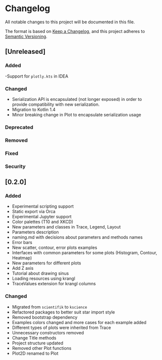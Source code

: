 # Changelog

All notable changes to this project will be documented in this file.

The format is based on [Keep a Changelog](https://keepachangelog.com/en/1.0.0/),
and this project adheres to [Semantic Versioning](https://semver.org/spec/v2.0.0.html).

## [Unreleased]
### Added
-Support for `plotly.kts` in IDEA

### Changed
- Serialization API is encapsulated (not longer exposed) in order to provide compatibility with new serialization.
- Migration to Kotlin 1.4
- Minor breaking change in Plot to encapsulate serialization usage

### Deprecated

### Removed

### Fixed

### Security
## [0.2.0]


### Added
- Experimental scripting support
- Static export via Orca
- Experimental Jupyter support
- Color palettes (T10 and XKCD)
- New parameters and classes in Trace, Legend, Layout
- Parameters description
- naming.md with decisions about parameters and methods names 
- Error bars
- New scatter, contour, error plots  examples
- Interfaces with common parameters for some plots (Histogram, Contour, Heatmap)
- New parameters for different plots
- Add Z axis
- Tutorial about drawing sinus
- Loading resources using krangl
- TraceValues extension for krangl columns

### Changed

- Migrated from `scientifik` to `kscience`
- Refactored packages to better suit star import style
- Removed bootstrap dependency
- Examples colors changed and more cases for each example added
- Different types of plots were inherited from Trace
- Unnecessary constructors removed
- Change Title methods
- Project structure updated
- Removed other Plot functions
- Plot2D renamed to Plot
